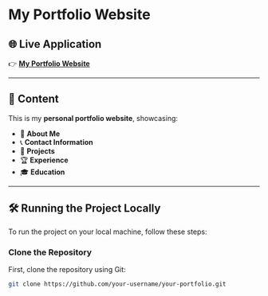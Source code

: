 # My Portfolio Website

## 🌐 Live Application

👉 **[My Portfolio Website](https://luigicode.com)**

---

## 🚀 Content

This is my **personal portfolio website**, showcasing:

- 👤 **About Me**
- 📞 **Contact Information**
- 💼 **Projects**
- 🏆 **Experience**
- 🎓 **Education**

---

## 🛠 Running the Project Locally

To run the project on your local machine, follow these steps:

### Clone the Repository

First, clone the repository using Git:

```bash
git clone https://github.com/your-username/your-portfolio.git
```
